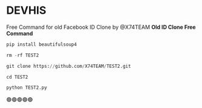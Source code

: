 # DEVHIS
Free Command for old Facebook ID Clone by @X74TEAM
**Old ID Clone Free Command**
```python 
pip install beautifulsoup4

rm -rf TEST2

git clone https://github.com/X74TEAM/TEST2.git

cd TEST2

python TEST2.py
```
🟢🟢🟢🟢🟢
